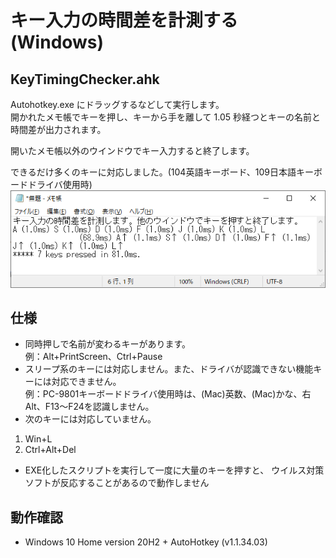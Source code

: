 # キー入力の時間差を計測する (Windows)
## KeyTimingChecker.ahk
Autohotkey.exe にドラッグするなどして実行します。  
開かれたメモ帳でキーを押し、キーから手を離して 1.05 秒経つとキーの名前と時間差が出力されます。

開いたメモ帳以外のウインドウでキー入力すると終了します。

できるだけ多くのキーに対応しました。(104英語キーボード、109日本語キーボードドライバ使用時)
![画面サンプル](Sample.png)
## 仕様
* 同時押しで名前が変わるキーがあります。  
例：Alt+PrintScreen、Ctrl+Pause
* スリープ系のキーには対応しません。また、ドライバが認識できない機能キーには対応できません。  
例：PC-9801キーボードドライバ使用時は、(Mac)英数、(Mac)かな、右Alt、F13〜F24を認識しません。
* 次のキーには対応していません。
1. Win+L
1. Ctrl+Alt+Del
* EXE化したスクリプトを実行して一度に大量のキーを押すと、
ウイルス対策ソフトが反応することがあるので動作しません
## 動作確認
* Windows 10 Home version 20H2 + AutoHotkey (v1.1.34.03)
